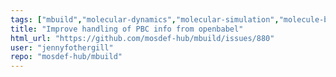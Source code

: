 ```yaml
---
tags: ["mbuild","molecular-dynamics","molecular-simulation","molecule-builder","mosdef","python"]
title: "Improve handling of PBC info from openbabel"
html_url: "https://github.com/mosdef-hub/mbuild/issues/880"
user: "jennyfothergill"
repo: "mosdef-hub/mbuild"
---
```


